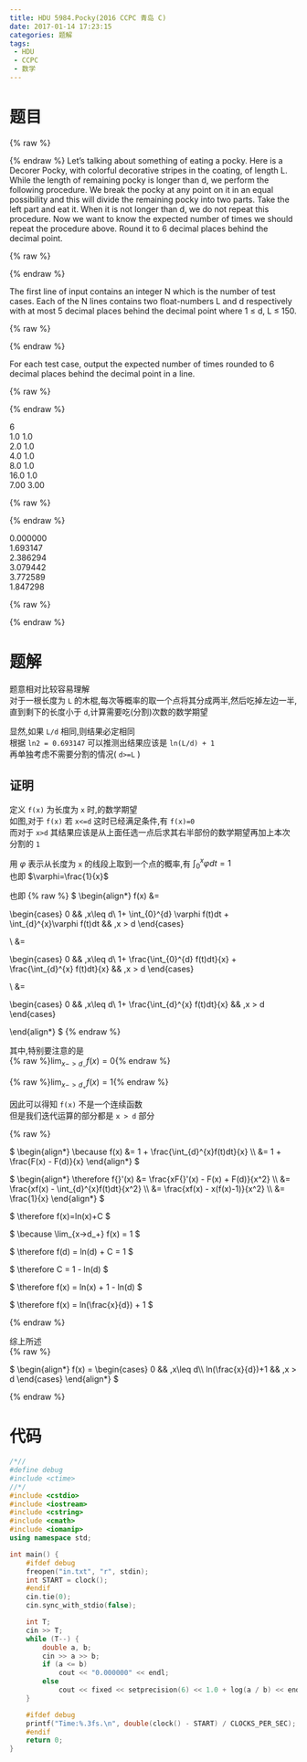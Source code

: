 ```yaml
---
title: HDU 5984.Pocky(2016 CCPC 青岛 C)
date: 2017-01-14 17:23:15
categories: 题解
tags:
 - HDU
 - CCPC
 - 数学
---
```

# 题目
{% raw %}
<div>
    <div class="oj">   
        <div class="part" title="Description">
{% endraw %}
Let’s talking about something of eating a pocky. Here is a Decorer Pocky, with colorful decorative stripes in the coating, of length L.  
While the length of remaining pocky is longer than d, we perform the following procedure.   
We break the pocky at any point on it in an equal possibility and this will divide the remaining pocky into two parts.   
Take the left part and eat it. When it is not longer than d, we do not repeat this procedure.  
Now we want to know the expected number of times we should repeat the procedure above.   
Round it to 6 decimal places behind the decimal point.  
   
{% raw %}
        </div>
        <div class="part" title="Input">
{% endraw %}
              
The first line of input contains an integer N which is the number of test cases. Each of the N lines contains two float-numbers L and d respectively with at most 5 decimal places behind the decimal point where 1 ≤ d, L ≤ 150.  
   
{% raw %}
        </div>
        <div class="part" title="Output">
{% endraw %}
              
For each test case, output the expected number of times rounded to 6 decimal places behind the decimal point in a line.  
   
{% raw %}
        </div>
        <div class="samp">
            <div class="clear"></div>
            <div class="input part" title="Sample Input">
{% endraw %}
                  
6  
1.0 1.0  
2.0 1.0  
4.0 1.0  
8.0 1.0  
16.0 1.0  
7.00 3.00  
   
  
  

{% raw %}
            </div>
            <div class="output part" title="Sample Output">
{% endraw %}
                  
0.000000  
1.693147  
2.386294  
3.079442  
3.772589  
1.847298  
  

{% raw %}
            </div>
            <div class="clear"></div>
        </div>
    </div>
</div>
{% endraw %}

<!--more-->
# 题解
题意相对比较容易理解  
对于一根长度为 `L` 的木棍,每次等概率的取一个点将其分成两半,然后吃掉左边一半,直到剩下的长度小于 `d`,计算需要吃(分割)次数的数学期望   

显然,如果 `L/d` 相同,则结果必定相同  
根据 `ln2 = 0.693147` 可以推测出结果应该是 `ln(L/d) + 1`  
再单独考虑不需要分割的情况( `d>=L` )  
 
## 证明
定义 `f(x)` 为长度为 `x` 时,的数学期望  
如图,对于 `f(x)` 若 `x<=d` 这时已经满足条件,有 `f(x)=0`  
而对于 `x>d` 其结果应该是从上面任选一点后求其右半部份的数学期望再加上本次分割的 `1`  

用 $\varphi$ 表示从长度为 `x` 的线段上取到一个点的概率,有 $\int_{0}^{x} \varphi dt = 1$  
也即 $\varphi=\frac{1}{x}$

也即 
{% raw %}
$
\begin{align*}
f(x) &=

\begin{cases}
0 && ,x\leq d\\
1+ \int_{0}^{d} \varphi f(t)dt +  \int_{d}^{x}\varphi f(t)dt && ,x > d
\end{cases}

\\ &=

\begin{cases}
0 && ,x\leq d\\
1+ \frac{\int_{0}^{d} f(t)dt}{x} +  \frac{\int_{d}^{x} f(t)dt}{x} && ,x > d
\end{cases}

\\ &= 

\begin{cases}
0 && ,x\leq d\\
1+ \frac{\int_{d}^{x} f(t)dt}{x} && ,x > d
\end{cases}

\end{align*}
$
{% endraw %}

其中,特别要注意的是  
{% raw %}$\lim_{x->d_-} f(x) = 0${% endraw %}    

{% raw %}$\lim_{x->d_+} f(x) = 1${% endraw %}    


因此可以得知 `f(x)` 不是一个连续函数  
但是我们迭代运算的部分都是 `x > d` 部分   

> 
{% raw %}
<p>$
\begin{align*}
\because f(x) 
&= 1 + \frac{\int_{d}^{x}f(t)dt}{x} \\
&= 1 + \frac{F(x) - F(d)}{x}
\end{align*}
$</p>
<p>$
\begin{align*}
\therefore f{}'(x) 
&= \frac{xF{}'(x) - F(x) + F(d)}{x^2} \\
&= \frac{xf(x) - \int_{d}^{x}f(t)dt}{x^2} \\
&= \frac{xf(x) - x(f(x)-1)}{x^2} \\
&= \frac{1}{x}
\end{align*}
$</p>
<p>$
\therefore f(x)=ln(x)+C
$</p>
<p>$
\because \lim_{x->d_+} f(x) = 1
$</p>
<p>$
\therefore f(d) = ln(d) + C = 1
$</p>
<p>$
\therefore C = 1 - ln(d)
$</p>
<p>$
\therefore f(x) = ln(x) + 1 - ln(d)
$</p>
<p>$
\therefore f(x) = ln(\frac{x}{d}) + 1
$</p>
{% endraw %}

综上所述  
{% raw %}
<p class="color:#F00">$
\begin{align*}
f(x) =
\begin{cases}
0 && ,x\leq d\\
ln(\frac{x}{d})+1 && ,x > d
\end{cases}
\end{align*}
$</p>
{% endraw %}

# 代码
```cpp Pocky https://github.com/OhYee/ACM.github.io/blob/master/HDU/5984.Pocky.cpp 代码备份
/*//
#define debug
#include <ctime>
//*/
#include <cstdio>
#include <iostream>
#include <cstring>
#include <cmath>
#include <iomanip>
using namespace std;

int main() {
    #ifdef debug
    freopen("in.txt", "r", stdin);
    int START = clock();
    #endif
    cin.tie(0);
    cin.sync_with_stdio(false);

    int T;
    cin >> T;
    while (T--) {
        double a, b;
        cin >> a >> b;
        if (a <= b)
            cout << "0.000000" << endl;
        else
            cout << fixed << setprecision(6) << 1.0 + log(a / b) << endl;
    }

    #ifdef debug
    printf("Time:%.3fs.\n", double(clock() - START) / CLOCKS_PER_SEC);
    #endif
    return 0;
}

```